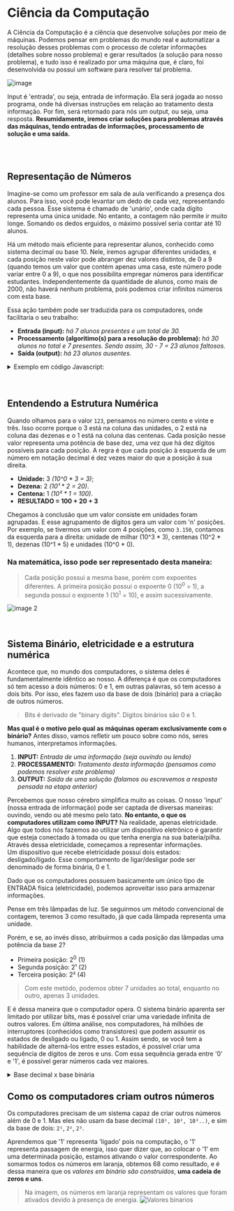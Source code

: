 # Ciência da Computação 
A Ciência da Computação é a ciência que desenvolve soluções por meio de máquinas. Podemos pensar em problemas do mundo real e automatizar a resolução desses problemas com o processo de coletar informações (detalhes sobre nosso problema) e gerar resultados (a solução para nosso problema), e tudo isso é realizado por uma máquina que, é claro, foi desenvolvida ou possui um software para resolver tal problema.

![image](https://github.com/FireguiQueen/CC50/assets/98475125/62364135-bb2d-467b-b31e-9bd1114e2061)

Input é 'entrada', ou seja, entrada de informação. Ela será jogada ao nosso programa, onde
há diversas instruções em relação ao tratamento desta informação. Por fim, será retornado para nós um output, ou seja, uma resposta.
__Resumidamente, iremos criar soluções para problemas através das máquinas, tendo entradas de informações, processamento de solução e uma saída.__

</br>
</br>


## Representação de Números
Imagine-se como um professor em sala de aula verificando a presença dos alunos. Para isso, você pode levantar um dedo de cada vez, representando cada pessoa. Esse sistema é chamado de 'unário', onde cada dígito representa uma única unidade. No entanto, a contagem não permite ir muito longe. Somando os dedos erguidos, o máximo possível seria contar até 10 alunos.

Há um método mais eficiente para representar alunos, conhecido como sistema decimal ou base 10. Nele, iremos agrupar diferentes unidades, e cada posição neste valor pode abranger dez valores distintos, de 0 a 9 (quando temos um valor que contém apenas uma casa, este número pode variar entre 0 a 9), o que nos possibilita empregar números para identificar estudantes.
Independentemente da quantidade de alunos, como mais de 2000, não haverá nenhum problema, pois podemos criar infinitos números com esta base.

Essa ação também pode ser traduzida para os computadores, onde facilitaria o seu trabalho:
- **Entrada (input):** _há 7 alunos presentes e um total de 30._
- **Processamento (algoritimo(s) para a resolução do problema):** _há 30 alunos no total e 7 presentes. Sendo assim, 30 - 7 = 23 alunos faltosos._
- **Saída (output):** _há 23 alunos ausentes._
<details>
    <summary>Exemplo em código Javascript:</summary>
<code>  function alunosFaltosos(alunosPresentes, totalAlunos){
            console.log(totalAlunos - alunosPresentes);
        }
        alunosFaltosos(7, 30);
</code>
</details>


</br>
</br>

## Entendendo a Estrutura Numérica
Quando olhamos para o valor `123`, pensamos no número cento e vinte e três. Isso ocorre porque o 3 está na coluna das unidades, o 2 está na coluna das dezenas e o 1 está na coluna das centenas.
Cada posição nesse valor representa uma potência de base dez, uma vez que há dez dígitos possíveis para cada posição. A regra é que cada posição à esquerda de um número em notação decimal é dez vezes maior do que a posição à sua direita.
- **Unidade:** 3 _(10^0 * 3 = 3)_;
- **Dezena:** 2 _(10¹ * 2 = 20)_.
- **Centena:** 1 _(10² * 1 = 100)_.
- **RESULTADO = 100 + 20 + 3**

Chegamos à conclusão que um valor consiste em unidades foram agrupadas. E esse agrupamento de dígitos gera um valor com 'n' posições. Por exemplo, se tivermos um valor com 4 posições, como `3.150`, contamos da esquerda para a direita: unidade de milhar (10^3 * 3), centenas (10^2 * 1), dezenas (10^1 * 5) e unidades (10^0 * 0).


### Na matemática, isso pode ser representado desta maneira: 
> Cada posição possui a mesma base, porém com expoentes diferentes. A primeira posição possui o expoente 0 (10<sup>0</sup> = 1), a segunda possui o expoente 1 (10<sup>1</sup> = 10), e assim sucessivamente.  <a name="img1"> </a>

![image 2](https://github.com/FireguiQueen/CC50/assets/98475125/43cf09fb-06c8-4d56-906b-0cd7022c1f76) 


</br>

## Sistema Binário, eletricidade e a estrutura numérica
Acontece que, no mundo dos computadores, o sistema deles é fundamentalmente idêntico ao nosso.
A diferença é que os computadores só tem acesso a dois números: 0 e 1, em outras palavras, só tem acesso a dois bits. Por isso, eles fazem uso da base de dois (binário) para a criação de outros números. 
> Bits é derivado de "binary digits". Dígitos binários são 0 e 1. 

__Mas qual é o motivo pelo qual as máquinas operam exclusivamente com o binário?__
Antes disso, vamos refletir um pouco sobre como nós, seres humanos, interpretamos informações.
1. __INPUT:__ _Entrada de uma informação (seja ouvindo ou lendo)_
2. __PROCESSAMENTO:__ _Tratamento desta informação (pensamos como podemos resolver este problema)_
3. __OUTPUT:__ _Saída de uma solução (falamos ou escrevemos a resposta pensada na etapa anterior)_

Percebemos que nosso cérebro simplifica muito as coisas. O nosso 'input' (nossa entrada de informação) pode ser captada de diversas maneiras: ouvindo, vendo ou até mesmo pelo tato.
__No entanto, o que os computadores utilizam como INPUT?__ Na realidade, apenas eletricidade.
Algo que todos nós fazemos ao utilizar um dispositivo eletrônico é garantir que esteja conectado à tomada ou que tenha energia na sua bateria/pilha.
Através dessa eletricidade, começamos a representar informações. </br>
Um dispositivo que recebe eletricidade possui dois estados: desligado/ligado. Esse comportamento de ligar/desligar pode ser denominado de forma binária, 0 e 1.

Dado que os computadores possuem basicamente um único tipo de ENTRADA física (eletricidade), podemos aproveitar isso para armazenar informações.

Pense em três lâmpadas de luz. Se seguirmos um método convencional de contagem, teremos 3 como resultado, já que cada lâmpada representa uma unidade.

Porém, e se, ao invés disso, atribuirmos a cada posição das lâmpadas uma potência da base 2? 
- Primeira posição:   2<sup>0</sup> (1)
- Segunda posição:    2¹ (2)
- Terceira posição:   2² (4)
> Com este metódo, podemos obter 7 unidades ao total, enquanto no outro, apenas 3 unidades.

E é dessa maneira que o computador opera. O sistema binário aparenta ser limitado por utilizar bits, mas é possível criar uma variedade infinita de outros valores. Em última análise, nos computadores, há milhões de interruptores (conhecidos como transistores) que podem assumir os estados de desligado ou ligado, 0 ou 1. Assim sendo, se você tem a habilidade de alterná-los entre esses estados, é possível criar uma sequência de dígitos de zeros e uns. Com essa sequência gerada entre '0' e '1', é possível gerar números cada vez maiores.

<details>
    <summary>Base decimal x base binária</summary>
    <h4>..10 <sup>4</sup> &nbsp; 10 <sup>3</sup>&nbsp; 10 <sup>2</sup> &nbsp; 10 <sup>1</sup>&nbsp; 10 <sup>0</sup> </h4>
    <img src="https://github.com/FireguiQueen/CC50/assets/98475125/6f0a983d-9674-4378-857c-24dc1469336c"/>
    <h4>..10 <sup>8</sup> &nbsp; 2 <sup>4</sup>&nbsp; 2 <sup>2</sup> &nbsp; 2 <sup>1</sup>&nbsp; 2 <sup>0</sup> </h4> <a name="img2">
    <img src="https://github.com/FireguiQueen/CC50/assets/98475125/38d021f4-3a21-4420-a6f5-553ab31b898e"/>
</details>


## Como os computadores criam outros números
Os computadores precisam de um sistema capaz de criar outros números além de 0 e 1. Mas eles não usam da base decimal `(10¹, 10², 10³..)`, e sim da base de dois: `2¹`, `2²`, `2³`. 

Aprendemos que '1' representa 'ligado' pois na computação, o '1' representa passagem de energia, isso quer dizer que, ao colocar o '1' em uma determinada posição, estamos ativando o valor correspondente. Ao somarmos todos os números em laranja, obtemos 68 como resultado, e é dessa maneira que os _valores em binário são construídos_, __uma cadeia de zeros e uns__.

> Na imagem, os números em laranja representam os valores que foram ativados devido à presença de energia.
![Valores binarios](https://github.com/FireguiQueen/CC50/assets/98475125/736efe04-d419-4ace-9d14-83132d0a73a4)










